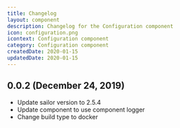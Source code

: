 ```yaml
---
title: Changelog
layout: component
description: Changelog for the Configuration component
icon: configuration.png
icontext: Configuration component
category: Configuration component
createdDate: 2020-01-15
updatedDate: 2020-01-15
---
```


## 0.0.2 (December 24, 2019)

* Update sailor version to 2.5.4
* Update component to use component logger
* Change build type to docker
